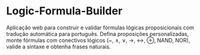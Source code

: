 # Logic-Formula-Builder
Aplicação web para construir e validar fórmulas lógicas proposicionais com tradução automática para português. Defina proposições personalizadas, monte fórmulas com conectivos lógicos (~, ∧, ∨, →, ↔, ⊕, NAND, NOR), valide a sintaxe e obtenha frases naturais. 
